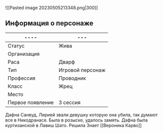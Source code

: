 ![[Pasted image 20230505213348.png|300]]
## Информация о персонаже
| ----             | --- |
| ---------------- | --- |
| Статус           |   Жива  |
| Организация      |     |
| Раса             | Дварф    |
| Тип              |  Игровой персонаж   |
| Профессия        | Проводник    |
| Класс            | Жрец    |
| Место|     |
|  Первое появление    | 3 сессия     |

Дафна Санвуд, Лирией звали девушку которую она убила, так думают все в Никодранасе. Была в розыске, удалось замять. Дафна была куртизанской в Лавиш Шато. Решила 
Знает [[Вероника Карво]]